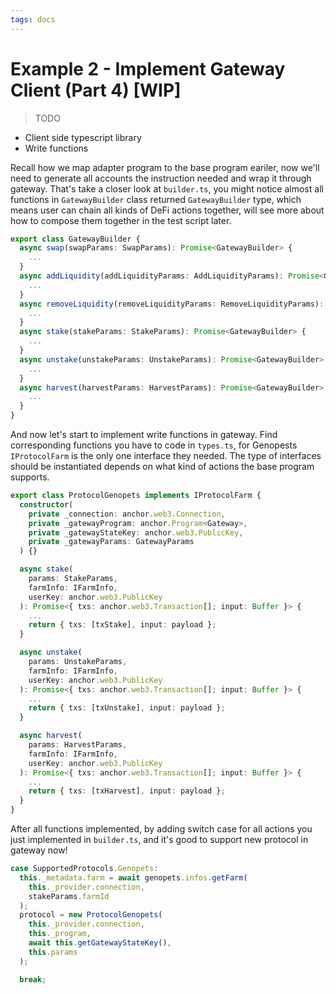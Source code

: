 ```yaml
---
tags: docs
---
```


# Example 2 - Implement Gateway Client (Part 4) [WIP]

> TODO

- Client side typescript library
- Write functions

Recall how we map adapter program to the base program eariler, now we'll need to generate all accounts the instruction needed and wrap it through gateway. That's take a closer look at `builder.ts`, you might notice almost all functions in `GatewayBuilder` class returned `GatewayBuilder` type, which means user can chain all kinds of DeFi actions together, will see more about how to compose them together in the test script later.

```typescript
export class GatewayBuilder {
  async swap(swapParams: SwapParams): Promise<GatewayBuilder> {
    ...
  }
  async addLiquidity(addLiquidityParams: AddLiquidityParams): Promise<GatewayBuilder> {
    ...
  }
  async removeLiquidity(removeLiquidityParams: RemoveLiquidityParams): Promise<GatewayBuilder> {
    ...
  }
  async stake(stakeParams: StakeParams): Promise<GatewayBuilder> {
    ...
  }
  async unstake(unstakeParams: UnstakeParams): Promise<GatewayBuilder> {
    ...
  }
  async harvest(harvestParams: HarvestParams): Promise<GatewayBuilder> {
    ...
  }
}
```

And now let's start to implement write functions in gateway. Find corresponding functions you have to code in `types.ts`, for Genopests `IProtocolFarm` is the only one interface they needed. The type of interfaces should be instantiated depends on what kind of actions the base program supports.

```typescript
export class ProtocolGenopets implements IProtocolFarm {
  constructor(
    private _connection: anchor.web3.Connection,
    private _gatewayProgram: anchor.Program<Gateway>,
    private _gatewayStateKey: anchor.web3.PublicKey,
    private _gatewayParams: GatewayParams
  ) {}

  async stake(
    params: StakeParams,
    farmInfo: IFarmInfo,
    userKey: anchor.web3.PublicKey
  ): Promise<{ txs: anchor.web3.Transaction[]; input: Buffer }> {
    ...
    return { txs: [txStake], input: payload };
  }

  async unstake(
    params: UnstakeParams,
    farmInfo: IFarmInfo,
    userKey: anchor.web3.PublicKey
  ): Promise<{ txs: anchor.web3.Transaction[]; input: Buffer }> {
    ...
    return { txs: [txUnstake], input: payload };
  }

  async harvest(
    params: HarvestParams,
    farmInfo: IFarmInfo,
    userKey: anchor.web3.PublicKey
  ): Promise<{ txs: anchor.web3.Transaction[]; input: Buffer }> {
    ...
    return { txs: [txHarvest], input: payload };
  }
}
```

After all functions implemented, by adding switch case for all actions you just implemented in `builder.ts`, and it's good to support new protocol in gateway now!

```typescript
case SupportedProtocols.Genopets:
  this._metadata.farm = await genopets.infos.getFarm(
    this._provider.connection,
    stakeParams.farmId
  );
  protocol = new ProtocolGenopets(
    this._provider.connection,
    this._program,
    await this.getGatewayStateKey(),
    this.params
  );

  break;
```

